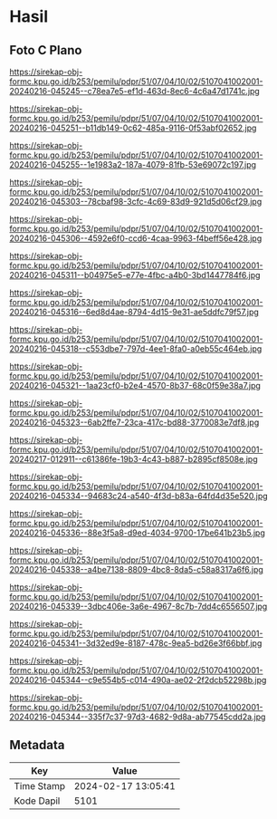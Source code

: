 # Hasil

## Foto C Plano

https://sirekap-obj-formc.kpu.go.id/b253/pemilu/pdpr/51/07/04/10/02/5107041002001-20240216-045245--c78ea7e5-ef1d-463d-8ec6-4c6a47d1741c.jpg

https://sirekap-obj-formc.kpu.go.id/b253/pemilu/pdpr/51/07/04/10/02/5107041002001-20240216-045251--b11db149-0c62-485a-9116-0f53abf02652.jpg

https://sirekap-obj-formc.kpu.go.id/b253/pemilu/pdpr/51/07/04/10/02/5107041002001-20240216-045255--1e1983a2-187a-4079-81fb-53e69072c197.jpg

https://sirekap-obj-formc.kpu.go.id/b253/pemilu/pdpr/51/07/04/10/02/5107041002001-20240216-045303--78cbaf98-3cfc-4c69-83d9-921d5d06cf29.jpg

https://sirekap-obj-formc.kpu.go.id/b253/pemilu/pdpr/51/07/04/10/02/5107041002001-20240216-045306--4592e6f0-ccd6-4caa-9963-f4beff56e428.jpg

https://sirekap-obj-formc.kpu.go.id/b253/pemilu/pdpr/51/07/04/10/02/5107041002001-20240216-045311--b04975e5-e77e-4fbc-a4b0-3bd1447784f6.jpg

https://sirekap-obj-formc.kpu.go.id/b253/pemilu/pdpr/51/07/04/10/02/5107041002001-20240216-045316--6ed8d4ae-8794-4d15-9e31-ae5ddfc79f57.jpg

https://sirekap-obj-formc.kpu.go.id/b253/pemilu/pdpr/51/07/04/10/02/5107041002001-20240216-045318--c553dbe7-797d-4ee1-8fa0-a0eb55c464eb.jpg

https://sirekap-obj-formc.kpu.go.id/b253/pemilu/pdpr/51/07/04/10/02/5107041002001-20240216-045321--1aa23cf0-b2e4-4570-8b37-68c0f59e38a7.jpg

https://sirekap-obj-formc.kpu.go.id/b253/pemilu/pdpr/51/07/04/10/02/5107041002001-20240216-045323--6ab2ffe7-23ca-417c-bd88-3770083e7df8.jpg

https://sirekap-obj-formc.kpu.go.id/b253/pemilu/pdpr/51/07/04/10/02/5107041002001-20240217-012911--c61386fe-19b3-4c43-b887-b2895cf8508e.jpg

https://sirekap-obj-formc.kpu.go.id/b253/pemilu/pdpr/51/07/04/10/02/5107041002001-20240216-045334--94683c24-a540-4f3d-b83a-64fd4d35e520.jpg

https://sirekap-obj-formc.kpu.go.id/b253/pemilu/pdpr/51/07/04/10/02/5107041002001-20240216-045336--88e3f5a8-d9ed-4034-9700-17be641b23b5.jpg

https://sirekap-obj-formc.kpu.go.id/b253/pemilu/pdpr/51/07/04/10/02/5107041002001-20240216-045338--a4be7138-8809-4bc8-8da5-c58a8317a6f6.jpg

https://sirekap-obj-formc.kpu.go.id/b253/pemilu/pdpr/51/07/04/10/02/5107041002001-20240216-045339--3dbc406e-3a6e-4967-8c7b-7dd4c6556507.jpg

https://sirekap-obj-formc.kpu.go.id/b253/pemilu/pdpr/51/07/04/10/02/5107041002001-20240216-045341--3d32ed9e-8187-478c-9ea5-bd26e3f66bbf.jpg

https://sirekap-obj-formc.kpu.go.id/b253/pemilu/pdpr/51/07/04/10/02/5107041002001-20240216-045344--c9e554b5-c014-490a-ae02-2f2dcb52298b.jpg

https://sirekap-obj-formc.kpu.go.id/b253/pemilu/pdpr/51/07/04/10/02/5107041002001-20240216-045344--335f7c37-97d3-4682-9d8a-ab77545cdd2a.jpg


## Metadata

| Key        | Value               |
| ---------- | ------------------- |
| Time Stamp | 2024-02-17 13:05:41 |
| Kode Dapil | 5101                |



